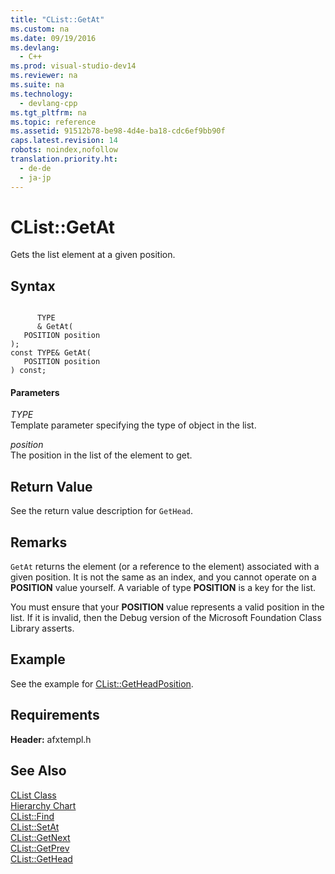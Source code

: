 ```yaml
---
title: "CList::GetAt"
ms.custom: na
ms.date: 09/19/2016
ms.devlang: 
  - C++
ms.prod: visual-studio-dev14
ms.reviewer: na
ms.suite: na
ms.technology: 
  - devlang-cpp
ms.tgt_pltfrm: na
ms.topic: reference
ms.assetid: 91512b78-be98-4d4e-ba18-cdc6ef9bb90f
caps.latest.revision: 14
robots: noindex,nofollow
translation.priority.ht: 
  - de-de
  - ja-jp
---
```

# CList::GetAt
Gets the list element at a given position.  
  
## Syntax  
  
```  
  
      TYPE  
      & GetAt(  
   POSITION position   
);  
const TYPE& GetAt(  
   POSITION position   
) const;  
```  
  
#### Parameters  
 *TYPE*  
 Template parameter specifying the type of object in the list.  
  
 *position*  
 The position in the list of the element to get.  
  
## Return Value  
 See the return value description for `GetHead`.  
  
## Remarks  
 `GetAt` returns the element (or a reference to the element) associated with a given position. It is not the same as an index, and you cannot operate on a **POSITION** value yourself. A variable of type **POSITION** is a key for the list.  
  
 You must ensure that your **POSITION** value represents a valid position in the list. If it is invalid, then the Debug version of the Microsoft Foundation Class Library asserts.  
  
## Example  
 See the example for [CList::GetHeadPosition](../vs140/CList--GetHeadPosition.md).  
  
## Requirements  
 **Header:** afxtempl.h  
  
## See Also  
 [CList Class](../vs140/CList-Class.md)   
 [Hierarchy Chart](../vs140/Hierarchy-Chart.md)   
 [CList::Find](../vs140/CList--Find.md)   
 [CList::SetAt](../vs140/CList--SetAt.md)   
 [CList::GetNext](../vs140/CList--GetNext.md)   
 [CList::GetPrev](../vs140/CList--GetPrev.md)   
 [CList::GetHead](../vs140/CList--GetHead.md)